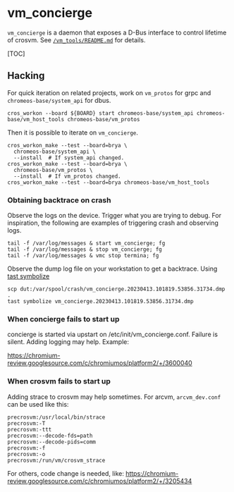 # vm_concierge

`vm_concierge` is a daemon that exposes a D-Bus interface to control lifetime of
crosvm. See [`/vm_tools/README.md`](/vm_tools/README.md) for details.

[TOC]

## Hacking

For quick iteration on related projects, work on `vm_protos` for grpc and
`chromeos-base/system_api` for dbus.

```
cros_workon --board ${BOARD} start chromeos-base/system_api chromeos-base/vm_host_tools chromeos-base/vm_protos
```

Then it is possible to iterate on `vm_concierge`.

```
cros_workon_make --test --board=brya \
  chromeos-base/system_api \
  --install  # If system_api changed.
cros_workon_make --test --board=brya \
  chromeos-base/vm_protos \
  --install  # If vm_protos changed.
cros_workon_make --test --board=brya chromeos-base/vm_host_tools
```

### Obtaining backtrace on crash

Observe the logs on the device. Trigger what you are trying to debug. For
inspiration, the following are examples of triggering crash and observing logs.

```
tail -f /var/log/messages & start vm_concierge; fg
tail -f /var/log/messages & stop vm_concierge; fg
tail -f /var/log/messages & vmc stop termina; fg
```

Observe the dump log file on your workstation to get a backtrace. Using
[tast symbolize](https://chromium.googlesource.com/chromiumos/docs/+/HEAD/stack_traces.md#Symbolizing-minidumps-with-tast-symbolize)

```
scp dut:/var/spool/crash/vm_concierge.20230413.101819.53856.31734.dmp .
tast symbolize vm_concierge.20230413.101819.53856.31734.dmp
```

### When concierge fails to start up

concierge is started via upstart on /etc/init/vm_concierge.conf. Failure is
silent. Adding logging may help. Example:

https://chromium-review.googlesource.com/c/chromiumos/platform2/+/3600040

### When crosvm fails to start up

Adding strace to crosvm may help sometimes. For arcvm, `arcvm_dev.conf` can be
used like this:

```
precrosvm:/usr/local/bin/strace
precrosvm:-T
precrosvm:-ttt
precrosvm:--decode-fds=path
precrosvm:--decode-pids=comm
precrosvm:-f
precrosvm:-o
precrosvm:/run/vm/crosvm_strace
```

For others, code change is needed, like:
https://chromium-review.googlesource.com/c/chromiumos/platform2/+/3205434
